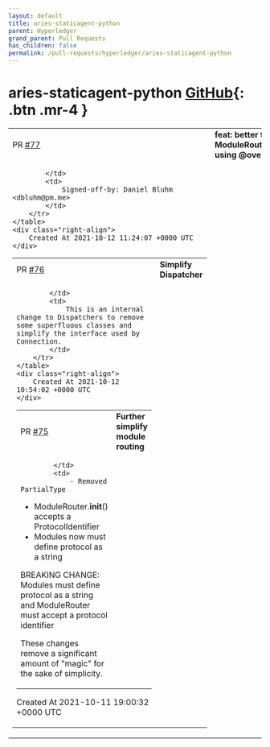 ```yaml
---
layout: default
title: aries-staticagent-python
parent: Hyperledger
grand_parent: Pull Requests
has_children: false
permalink: /pull-requests/hyperledger/aries-staticagent-python
---
```


# aries-staticagent-python <span class="fs-3 right-align">[GitHub](https://github.com/hyperledger/aries-staticagent-python){: .btn .mr-4 }</span>


<div>
    <table>
        <tr>
            <td>
                PR <a href="https://github.com/hyperledger/aries-staticagent-python/pull/77" class=".btn">#77</a>
            </td>
            <td>
                <b>
                    feat: better typing on ModuleRouter.__call__ using @overload
                </b>
            </td>
        </tr>
        <tr>
            <td>
                
            </td>
            <td>
                Signed-off-by: Daniel Bluhm <dbluhm@pm.me>
            </td>
        </tr>
    </table>
    <div class="right-align">
        Created At 2021-10-12 11:24:07 +0000 UTC
    </div>
</div>

<div>
    <table>
        <tr>
            <td>
                PR <a href="https://github.com/hyperledger/aries-staticagent-python/pull/76" class=".btn">#76</a>
            </td>
            <td>
                <b>
                    Simplify Dispatcher
                </b>
            </td>
        </tr>
        <tr>
            <td>
                
            </td>
            <td>
                This is an internal change to Dispatchers to remove some superfluous classes and simplify the interface used by Connection.
            </td>
        </tr>
    </table>
    <div class="right-align">
        Created At 2021-10-12 10:54:02 +0000 UTC
    </div>
</div>

<div>
    <table>
        <tr>
            <td>
                PR <a href="https://github.com/hyperledger/aries-staticagent-python/pull/75" class=".btn">#75</a>
            </td>
            <td>
                <b>
                    Further simplify module routing
                </b>
            </td>
        </tr>
        <tr>
            <td>
                
            </td>
            <td>
                - Removed PartialType
- ModuleRouter.__init__() accepts a ProtocolIdentifier
- Modules now must define protocol as a string

BREAKING CHANGE: Modules must define protocol as a string and ModuleRouter must accept a protocol identifier

These changes remove a significant amount of "magic" for the sake of simplicity.
            </td>
        </tr>
    </table>
    <div class="right-align">
        Created At 2021-10-11 19:00:32 +0000 UTC
    </div>
</div>

